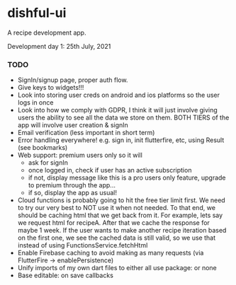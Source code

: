 # dishful-ui

A recipe development app.

Development day 1: 25th July, 2021

### TODO
- SignIn/signup page, proper auth flow. 
- Give keys to widgets!!!
- Look into storing user creds on android and ios platforms so the user logs in once
- Look into how we comply with GDPR,
  I think it will just involve giving users the ability to see all the data we store 
  on them. 
  BOTH TIERS of the app will involve user creation & signIn
- Email verification (less important in short term)
- Error handling everywhere! e.g. sign in, init flutterfire, etc, using Result<T>
  (see bookmarks)
- Web support: premium users only so it will
    - ask for signIn
    - once logged in, check if user has an active subscription
    - if not, display message like this is a pro users only feature,
      upgrade to premium through the app...
    - if so, display the app as usual!
- Cloud functions is probably going to hit the free tier limit first.
  We need to try our very best to NOT use it when not needed. To that end,
  we should be caching html that we get back from it. For example, lets say we 
  request html for recipeA. After that we cache the response for maybe 1 week. 
  If the user wants to make another recipe iteration based on the first one, we see
  the cached data is still valid, so we use that instead of using FunctionsService.fetchHtml
- Enable Firebase caching to avoid making as many requests (via FlutterFire -> enablePersistence)
- Unify imports of my own dart files to either all use package: or none
- Base editable: on save callbacks